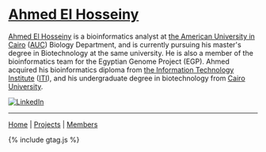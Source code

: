 # [Ahmed El Hosseiny](https://github.com/ahmedelhosseiny)


[Ahmed El Hosseiny](https://scholar.google.com/citations?user=VmsV9r8AAAAJ&hl=en) is a bioinformatics analyst at [the American University in Cairo](https://www.aucegypt.edu/) ([AUC](https://www.aucegypt.edu/)) Biology Department, and is currently pursuing his master's degree in Biotechnology at the same university. He is also a member of the bioinformatics team for the Egyptian Genome Project (EGP). Ahmed acquired his bioinformatics diploma from [the Information Technology Institute](https://www.iti.gov.eg/) ([ITI](https://www.iti.gov.eg/)), and his undergraduate degree in biotechnology from [Cairo University](https://cu.edu.eg/).

[![LinkedIn](https://www.shareicon.net/data/32x32/2017/02/15/879213_media_512x512.png)](https://www.linkedin.com/in/ahmdabdelrhman/)

<!--[![Github](https://www.shareicon.net/data/32x32/2017/02/15/879217_media_512x512.png)](https://github.com/ahmedelhosseiny)
[![Twitter](https://www.shareicon.net/data/32x32/2017/02/15/879206_media_512x512.png)](https://twitter.com/AhmdAbdelrhman) 
[![Facebook](https://www.shareicon.net/data/32x32/2017/02/15/879219_media_512x512.png)](https://www.facebook.com/ahmdabdelrhman/)-->

---
[Home](/) | [Projects](/projects) | [Members](/members)

{% include gtag.js %}
